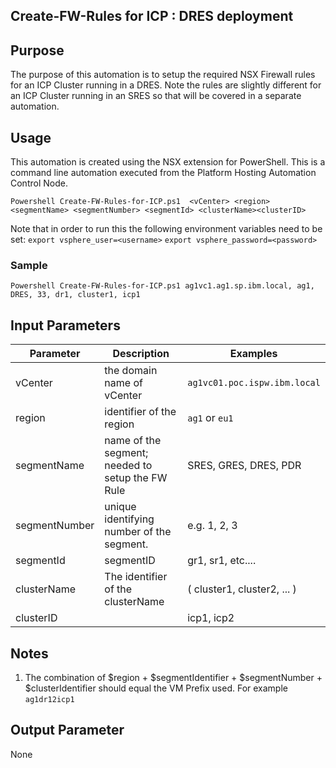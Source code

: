 ## Create-FW-Rules for ICP : DRES deployment

## Purpose
The purpose of this automation is to setup the required NSX Firewall rules for an ICP Cluster running in a DRES.
Note the rules are slightly different for an ICP Cluster running in an SRES so that will be covered in a separate automation.

## Usage
This automation is created using the NSX extension for PowerShell.
This is a command line automation executed from the Platform Hosting Automation Control Node.

`Powershell Create-FW-Rules-for-ICP.ps1  <vCenter> <region> <segmentName> <segmentNumber> <segmentId> <clusterName><clusterID>`

Note that in order to run this the following environment variables need to be set:
`export vsphere_user=<username>`
`export vsphere_password=<password>`

### Sample

`Powershell Create-FW-Rules-for-ICP.ps1 ag1vc1.ag1.sp.ibm.local, ag1, DRES, 33, dr1, cluster1, icp1`

## Input Parameters
| Parameter |  Description | Examples |
| --------- |  ----------- | -------- |
| vCenter | the domain name of vCenter | `ag1vc01.poc.ispw.ibm.local` |
| region | identifier of the region  | `ag1` or `eu1`  |
| segmentName | name of the segment; needed to setup the FW Rule | SRES, GRES, DRES, PDR |
| segmentNumber | unique identifying number of the segment. | e.g. 1, 2, 3  |
| segmentId | segmentID | gr1, sr1, etc.... |
| clusterName | The identifier of the clusterName | ( cluster1,  cluster2, ... ) |
| clusterID |  | icp1, icp2 |

## Notes
1. The combination of $region + $segmentIdentifier + $segmentNumber + $clusterIdentifier should equal the VM Prefix used. For example `ag1dr12icp1`

## Output Parameter

None
